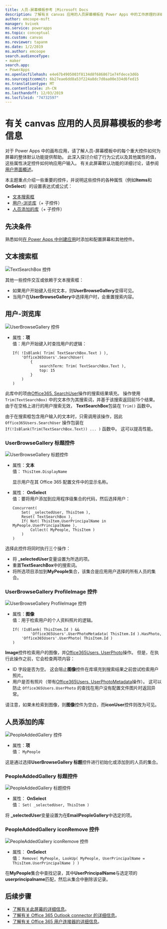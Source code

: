 ```yaml
---
title: 人员-屏幕模板参考 |Microsoft Docs
description: 了解有关 canvas 应用的人员屏幕模板在 Power Apps 中的工作原理的详细信息
author: emcoope-msft
manager: kvivek
ms.service: powerapps
ms.topic: conceptual
ms.custom: canvas
ms.reviewer: tapanm
ms.date: 1/2/2019
ms.author: emcoope
search.audienceType:
- maker
search.app:
- PowerApps
ms.openlocfilehash: e4e67b4905003f8134d8f6868671e74fdece3d6b
ms.sourcegitcommit: 6b27eae6dd8a53f224a8dc7d0aa00e334d6fed15
ms.translationtype: MT
ms.contentlocale: zh-CN
ms.lasthandoff: 12/03/2019
ms.locfileid: "74732597"
---
```

# <a name="reference-information-about-the-people-screen-template-for-canvas-apps"></a>有关 canvas 应用的人员屏幕模板的参考信息

对于 Power Apps 中的画布应用，请了解人员-屏幕模板中的每个重大控件如何为屏幕的整体默认功能提供帮助。 此深入探讨介绍了行为公式以及其他属性的值，这些属性决定控件如何响应用户输入。 有关此屏幕默认功能的详细讨论，请参阅[用户界面概述](people-screen-overview.md)。

本主题重点介绍一些重要的控件，并说明这些控件的各种属性（例如**Items**和**OnSelect**）的设置表达式或公式：

* [文本搜索框](#text-search-box)
* [用户-浏览库](#user-browse-gallery)（+ 子控件）
* [人员添加的库](#people-added-gallery)（+ 子控件）

## <a name="prerequisite"></a>先决条件

熟悉如何[在 Power Apps 中创建应用](../data-platform-create-app-scratch.md)时添加和配置屏幕和其他控件。

## <a name="text-search-box"></a>文本搜索框

![TextSearchBox 控件](media/people-screen/people-search-box.png)

其他一些控件交互或依赖于文本搜索框：

* 如果用户开始键入任何文本，则**UserBrowseGallery**变得可见。
* 当用户在**UserBrowseGallery**中选择用户时，会重置搜索内容。

## <a name="user-browse-gallery"></a>用户-浏览库

![UserBrowseGallery 控件](media/people-screen/people-browse-gall.png)

* 属性：**项**<br>
    值：用户开始键入时查找用户的逻辑：
    
    ```powerapps-dot
    If( !IsBlank( Trim( TextSearchBox.Text ) ), 
        'Office365Users'.SearchUser(
            {
                searchTerm: Trim( TextSearchBox.Text ), 
                top: 15
            }
        )
    )
    ```
    
此库中的项由[Office365. SearchUser](https://docs.microsoft.com/connectors/office365users/#searchuser)操作的搜索结果填充。 操作使用 `Trim(TextSearchBox)` 中的文本作为其搜索词，并基于该搜索返回前15个结果。 由于在空格上进行的用户搜索无效， **TextSearchBox**包装在 `Trim()` 函数中。

由于在搜索框包含用户输入的文本时，只需调用该操作，因此 `Office365Users.SearchUser` 操作包装在 `If(!IsBlank(Trim(TextSearchBox.Text)) ... )` 函数中。 这可以提高性能。

### <a name="userbrowsegallery-title-control"></a>UserBrowseGallery 标题控件

![UserBrowseGallery 标题控件](media/people-screen/people-browse-gall-title.png)

* 属性：**文本**<br>值： `ThisItem.DisplayName`

  显示用户在其 Office 365 配置文件中的显示名称。

* 属性： **OnSelect**<br>
    值：要将用户添加到应用程序级集合的代码，然后选择用户：

    ```powerapps-dot
    Concurrent(
        Set( _selectedUser, ThisItem ),
        Reset( TextSearchBox ),
        If( Not( ThisItem.UserPrincipalName in MyPeople.UserPrincipalName ), 
            Collect( MyPeople, ThisItem )
        )
    )
    ```
选择此控件将同时执行三个操作：

   * 将 **\_selectedUser**变量设置为所选的项。
   * 重置**TextSearchBox**中的搜索词。
   * 将所选项目添加到**MyPeople**集合，该集合是应用用户选择的所有人员的集合。

### <a name="userbrowsegallery-profileimage-control"></a>UserBrowseGallery ProfileImage 控件

![UserBrowseGallery ProfileImage 控件](media/people-screen/people-browse-gall-image.png)

* 属性：**图像**<br>
    值：用于检索用户的个人资料照片的逻辑。

    ```powerapps-dot
    If( !IsBlank( ThisItem.Id ) && 
            'Office365Users'.UserPhotoMetadata( ThisItem.Id ).HasPhoto,
        'Office365Users'.UserPhoto( ThisItem.Id )
    )
    ```

**Image**控件检索用户的图像，并[Office365Users. UserPhoto](https://docs.microsoft.com/connectors/office365users/#get-user-photo--v1-)操作。 但是，在执行此操作之前，它会检查两项内容：
  
   * ID 字段是否为空。 这会阻止**图像**控件在库填充到搜索结果之前尝试检索用户照片。
   * 用户是否有照片（带有[Office365Users. UserPhotoMetadata](https://docs.microsoft.com/connectors/office365users/#get-user-photo-metadata)操作）。 这可以防止 `Office365Users.UserPhoto` 的查找在用户没有配置文件图片时返回异常。

请注意，如果未检索到图像，则**图像**控件为空白，而**iconUser**控件则改为可见。

## <a name="people-added-gallery"></a>人员添加的库

![PeopleAddedGallery 控件](media/people-screen/people-people-gall.png)

* 属性：**项**<br>
    值： `MyPeople`

这是通过选择**UserBrowseGallery 标题**控件进行初始化或添加到的人员的集合。

### <a name="peopleaddedgallery-title-control"></a>PeopleAddedGallery 标题控件

![PeopleAddedGallery 标题控件](media/people-screen/people-people-gall-title.png)

* 属性： **OnSelect**<br>
    值： `Set( _selectedUser, ThisItem )`

将 **_selectedUser**变量设置为在**EmailPeopleGallery**中选定的项。

### <a name="peopleaddedgallery-iconremove-control"></a>PeopleAddedGallery iconRemove 控件

![PeopleAddedGallery iconRemove 控件](media/people-screen/people-people-gall-delete.png)

* 属性： **OnSelect**<br>
    值： `Remove( MyPeople, LookUp( MyPeople, UserPrincipalName = ThisItem.UserPrincipalName ) )`

在**MyPeople**集合中查找记录，其中**UserPrincipalName**与选定项的**userprincipalname**匹配，然后从集合中删除该记录。

## <a name="next-steps"></a>后续步骤

* [了解有关此屏幕的详细信息](./people-screen-overview.md)。
* [了解有关 Office 365 Outlook connector 的详细信息](../connections/connection-office365-outlook.md)。
* [了解有关 Office 365 用户连接器的详细信息](../connections/connection-office365-users.md)。
